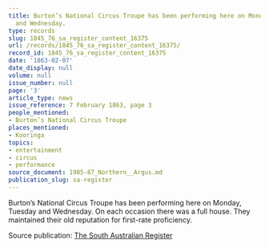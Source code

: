 ```yaml
---
title: Burton’s National Circus Troupe has been performing here on Monday, Tuesday
  and Wednesday.
type: records
slug: 1845_76_sa_register_content_16375
url: /records/1845_76_sa_register_content_16375/
record_id: 1845_76_sa_register_content_16375
date: '1863-02-07'
date_display: null
volume: null
issue_number: null
page: '3'
article_type: news
issue_reference: 7 February 1863, page 3
people_mentioned:
- Burton’s National Circus Troupe
places_mentioned:
- Kooringa
topics:
- entertainment
- circus
- performance
source_document: 1985-87_Northern__Argus.md
publication_slug: sa-register
---
```


Burton’s National Circus Troupe has been performing here on Monday, Tuesday and Wednesday.  On each occasion there was a full house.  They maintained their old reputation for first-rate proficiency.

Source publication: [The South Australian Register](/publications/sa-register/)
